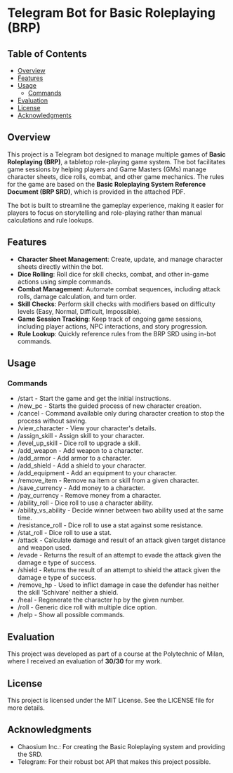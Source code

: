 # Telegram Bot for Basic Roleplaying (BRP) 

## Table of Contents
- [Overview](#overview)
- [Features](#features)
- [Usage](#usage)
  - [Commands](#commands)
- [Evaluation](#evaluation)
- [License](#license)
- [Acknowledgments](#acknowledgments)

## Overview
This project is a Telegram bot designed to manage multiple games of **Basic Roleplaying (BRP)**, a tabletop role-playing game system. The bot facilitates game sessions by helping players and Game Masters (GMs) manage character sheets, dice rolls, combat, and other game mechanics. The rules for the game are based on the **Basic Roleplaying System Reference Document (BRP SRD)**, which is provided in the attached PDF.

The bot is built to streamline the gameplay experience, making it easier for players to focus on storytelling and role-playing rather than manual calculations and rule lookups.

## Features

- **Character Sheet Management**: Create, update, and manage character sheets directly within the bot.
- **Dice Rolling**: Roll dice for skill checks, combat, and other in-game actions using simple commands.
- **Combat Management**: Automate combat sequences, including attack rolls, damage calculation, and turn order.
- **Skill Checks**: Perform skill checks with modifiers based on difficulty levels (Easy, Normal, Difficult, Impossible).
- **Game Session Tracking**: Keep track of ongoing game sessions, including player actions, NPC interactions, and story progression.
- **Rule Lookup**: Quickly reference rules from the BRP SRD using in-bot commands.


## Usage
### Commands
- /start - Start the game and get the initial instructions.
- /new_pc - Starts the guided process of new character creation.
- /cancel - Command available only during character creation to stop the process without saving.
- /view_character - View your character's details.
- /assign_skill - Assign skill to your character.
- /level_up_skill - Dice roll to upgrade a skill.
- /add_weapon - Add weapon to a character.
- /add_armor - Add armor to a character.
- /add_shield - Add a shield to your character.
- /add_equipment - Add an equipment to your character.
- /remove_item - Remove na item or skill from a given character.
- /save_currency - Add money to a character.
- /pay_currency - Remove money from a character.
- /ability_roll - Dice roll to use a character ability.
- /ability_vs_ability - Decide winner between two ability used at the same time.
- /resistance_roll - Dice roll to use a stat against some resistance.
- /stat_roll - Dice roll to use a stat.
- /attack - Calculate damage and result of an attack given target distance and weapon used.
- /evade - Returns the result of an attempt to evade the attack given the damage e type of success.
- /shield - Returns the result of an attempt to shield the attack given the damage e type of success.
- /remove_hp - Used to inflict damage in case the defender has neither the skill 'Schivare' neither a shield.
- /heal - Regenerate the character hp by the given number.
- /roll - Generic dice roll with multiple dice option.
- /help - Show all possible commands.

## Evaluation
This project was developed as part of a course at the Polytechnic of Milan, where I received an evaluation of **30/30** for my work.

## License
This project is licensed under the MIT License. See the LICENSE file for more details.

## Acknowledgments
- Chaosium Inc.: For creating the Basic Roleplaying system and providing the SRD.
- Telegram: For their robust bot API that makes this project possible.
